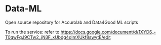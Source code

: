 # Data-ML

Open source repository for Accurolab and Data4Good ML scripts

To run the service: refer to https://docs.google.com/document/d/1XYD6_-T0qwFqJ9CTw2_jN3F_xUbdg4oImXUkf8swytE/edit
